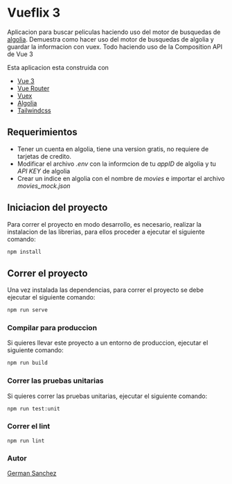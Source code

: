 # Vueflix 3

Aplicacion para buscar peliculas haciendo uso del motor de busquedas de [algolia](https://www.algolia.com/). Demuestra como hacer uso del motor de busquedas de algolia y guardar la informacion con vuex. Todo haciendo uso de la Composition API de Vue 3

Esta aplicacion esta construida con
* [Vue 3](https://v3.vuejs.org/)
* [Vue Router](https://next.router.vuejs.org/) 
* [Vuex](https://next.vuex.vuejs.org/)
* [Algolia](https://www.algolia.com/)
* [Tailwindcss](https://tailwindcss.com/) 

## Requerimientos

* Tener un cuenta en algolia, tiene una version gratis, no requiere de tarjetas de credito.
* Modificar el archivo *.env* con la informcion de tu *appID* de algolia y tu *API KEY* de algolia
* Crear un indice en algolia con el nombre de *movies* e importar el archivo *movies_mock.json*

## Iniciacion del proyecto

Para correr el proyecto en modo desarrollo, es necesario, realizar la instalacion de las librerias, para ellos proceder a ejecutar el siguiente comando:

```sh
npm install
```

## Correr el proyecto

Una vez instalada las dependencias, para correr el proyecto se debe ejecutar el siguiente comando:

```sh
npm run serve
```

### Compilar para produccion

Si quieres llevar este proyecto a un entorno de produccion, ejecutar el siguiente comando:

```sh
npm run build
```


### Correr las pruebas unitarias

Si quieres correr las pruebas unitarias, ejecutar el siguiente comando:

```sh
npm run test:unit
```

### Correr el lint
```
npm run lint
```

### Autor

[German Sanchez](https://github.com/gesanchez)
